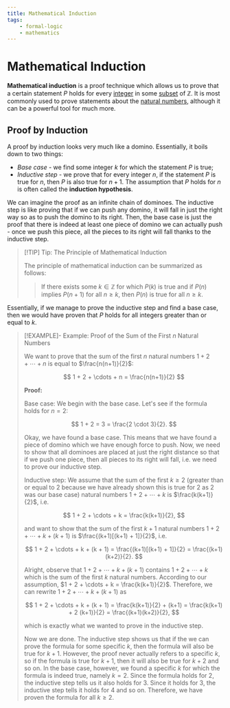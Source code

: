 ```yaml
---
title: Mathematical Induction
tags:
    - formal-logic
    - mathematics
---
```


# Mathematical Induction

**Mathematical induction** is a proof technique which allows us to prove that a certain statement $P$ holds for every [integer](TODO) in some [subset](../Set%20Theory/Subsets.md) of $\mathbb{Z}$. It is most commonly used to prove statements about the [natural numbers](TODO), although it can be a powerful tool for much more.

## Proof by Induction

A proof by induction looks very much like a domino. Essentially, it boils down to two things:
- *Base case* - we find some integer $k$ for which the statement $P$ is true;
- *Inductive step* - we prove that for every integer $n$, if the statement $P$ is true for $n$, then $P$ is also true for $n+1$. The assumption that $P$ holds for $n$ is often called the **induction hypothesis**.

We can imagine the proof as an infinite chain of dominoes. The inductive step is like proving that if we can push any domino, it will fall in just the right way so as to push the domino to its right. Then, the base case is just the proof that there is indeed at least one piece of domino we can actually push - once we push this piece, all the pieces to its right will fall thanks to the inductive step.

>[!TIP] Tip: The Principle of Mathematical Induction
>
>The principle of mathematical induction can be summarized as follows:
>
>>If there exists some $k \in \mathbb{Z}$ for which $P(k)$ is true and if $P(n)$ implies $P(n + 1)$ for all $n \ge k$, then $P(n)$ is true for all $n \ge k$.
>

Essentially, if we manage to prove the inductive step and find a base case, then we would have proven that $P$ holds for all integers greater than or equal to $k$.

>[!EXAMPLE]- Example: Proof of the Sum of the First $n$ Natural Numbers
>
>We want to prove that the sum of the first $n$ natural numbers $1 + 2 + \cdots + n$ is equal to $\frac{n(n+1)}{2}$:
>
>$$
>1 + 2 + \cdots + n = \frac{n(n+1)}{2}
>$$
>
>**Proof:**
>
>Base case: We begin with the base case. Let's see if the formula holds for $n = 2$:
>
>$$
>1 + 2 = 3 = \frac{2 \cdot 3}{2}.
>$$
>
>Okay, we have found a base case. This means that we have found a piece of domino which we have enough force to push. Now, we need to show that all dominoes are placed at just the right distance so that if we push one piece, then all pieces to its right will fall, i.e. we need to prove our inductive step.
>
>Inductive step: We assume that the sum of the first $k \ge 2$ (greater than or equal to $2$ because we have already shown this is true for $2$ as $2$ was our base case) natural numbers $1 + 2 + \cdots + k$ is $\frac{k(k+1)}{2}$, i.e.
>
>$$
>1 + 2 + \cdots + k = \frac{k(k+1)}{2},
>$$
>
>and want to show that the sum of the first $k + 1$ natural numbers $1 + 2 + \cdots + k + (k + 1)$ is $\frac{(k+1)[(k+1) + 1]}{2}$, i.e.
>
>$$
>1 + 2 + \cdots + k + (k + 1) = \frac{(k+1)[(k+1) + 1]}{2} = \frac{(k+1)(k+2)}{2}.
>$$
>
>Alright, observe that $1 + 2 + \cdots + k + (k + 1)$ contains $1 + 2 + \cdots + k$ which is the sum of the first $k$ natural numbers. According to our assumption, $1 + 2 + \cdots + k = \frac{k(k+1)}{2}$. Therefore, we can rewrite $1 + 2 + \cdots + k + (k + 1)$ as
>
>$$
>1 + 2 + \cdots + k + (k + 1) = \frac{k(k+1)}{2} + (k+1) = \frac{k(k+1) + 2 (k+1)}{2} = \frac{(k+1)(k+2)}{2},
>$$
>
>which is exactly what we wanted to prove in the inductive step.
>
>Now we are done. The inductive step shows us that if the we can prove the formula for some specific $k$, then the formula will also be true for $k+1$. However, the proof never actually refers to a specific $k$, so if the formula is true for $k+1$, then it will also be true for $k+2$ and so on. In the base case, however, we found a specific $k$ for which the formula is indeed true, namely $k = 2$. Since the formula holds for $2$, the inductive step tells us it also holds for $3$. Since it holds for $3$, the inductive step tells it holds for $4$ and so on. Therefore, we have proven the formula for all $k \ge 2$.
>